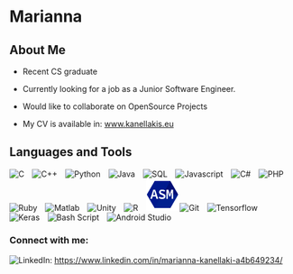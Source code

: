 # Marianna



## About Me

 - Recent CS graduate 
    
 - Currently looking for a job as a Junior Software Engineer.

 - Would like to collaborate on OpenSource Projects

 - My CV is available in: www.kanellakis.eu

 

## Languages and Tools
  <img alt="C" src="https://img.icons8.com/color/344/c-programming.png" width="60"/>&emsp;<img alt="C++" src="https://img.icons8.com/color/344/c-plus-plus-logo.png" padding="50px" width="60"/>&emsp;<img alt="Python" src="https://img.icons8.com/color/344/python--v1.png" width="60"/>&emsp;<img alt="Java" src="https://img.icons8.com/color/344/java-coffee-cup-logo--v1.png" width="60"/>&emsp;<img alt="SQL" src="https://img.icons8.com/color/344/mysql-logo.png" width="60"/>&emsp;<img alt="Javascript" src="https://img.icons8.com/color/344/javascript--v1.png" width="60"/>&emsp;<img alt="C#" src="https://img.icons8.com/color/344/c-sharp-logo-2.png" width="60"/>&emsp;<img alt="PHP" src="https://img.icons8.com/officel/344/php-logo.png" width="60"/>&emsp;<img alt="Ruby" src="https://img.icons8.com/fluency/344/ruby-programming-language.png" width="60"/>&emsp;<img alt="Matlab" src="https://img.icons8.com/fluency/344/matlab.png" width="60"/>&emsp;<img alt="Unity" src="https://img.icons8.com/dusk/344/unity.png" width="60"/>&emsp;<img alt="R" src="https://img.icons8.com/fluency/344/r-project.png" width="60"/>&emsp;<img alt="Assembly" src="index.png" width="60"/><img alt="Git" src="https://img.icons8.com/color/2x/git.png" width="60"/>&emsp;<img alt="Tensorflow" src="https://img.icons8.com/color/2x/tensorflow.png" width="60"/>&emsp;<img alt="Keras" src="https://media.licdn.com/dms/image/C560BAQG2-bElRVrSqw/company-logo_200_200/0?e=2159024400&v=beta&t=FecYznzU4CBXukcm30SbhXqy4e5g8GgoYaFT4hfIO5c" width="55"/>&emsp;<img alt="Bash Script" src="https://img.icons8.com/plasticine/2x/bash.png" width="60"/>&emsp;<img alt="Android Studio" src="https://img.icons8.com/color/2x/android-studio--v2.png" width="60"/>
  
  
  
 ### Connect with me: 
 <img alt="LinkedIn:" src="https://img.icons8.com/color/344/linkedin.png" width="20"/>  https://www.linkedin.com/in/marianna-kanellaki-a4b649234/

